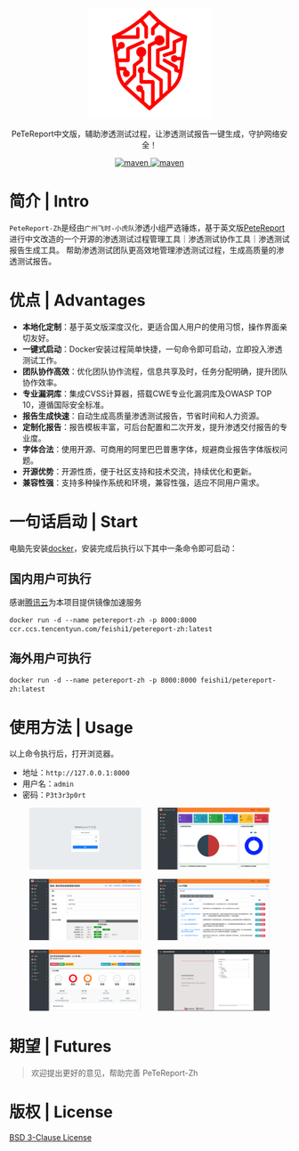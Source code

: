 <p align="center">
  <a href="https://gitee.com/feishi_1/petereport-zh" target="_blank">
   <img alt="PeTeReport-Zh-Logo" src="app/media/images/company_picture.png" height="200px">
  </a>
</p>

<p align="center">
  PeTeReport中文版，辅助渗透测试过程，让渗透测试报告一键生成，守护网络安全！
</p>
<p align="center">
  <a href="https://hub.docker.com/r/feishi1/petereport-zh">
    <img alt="maven" src="https://img.shields.io/badge/DockerHub-PeTeReport--Zh-blue" />
  </a>

  <a href="./LICENSE">
    <img alt="maven" src="https://img.shields.io/badge/LICENSE-BSD%203--Clause%20License-orange" />
  </a>
</p>

# 简介 | Intro
`PeteReport-Zh`是经由`广州飞时-小虎队`渗透小组严选锤炼，基于英文版[PeteReport](https://github.com/1modm/petereport)进行中文改造的一个开源的渗透测试过程管理工具｜渗透测试协作工具｜渗透测试报告生成工具。
帮助渗透测试团队更高效地管理渗透测试过程，生成高质量的渗透测试报告。

# 优点 | Advantages

- **本地化定制**：基于英文版深度汉化，更适合国人用户的使用习惯，操作界面亲切友好。
- **一键式启动**：Docker安装过程简单快捷，一句命令即可启动，立即投入渗透测试工作。
- **团队协作高效**：优化团队协作流程，信息共享及时，任务分配明确，提升团队协作效率。
- **专业漏洞库**：集成CVSS计算器，搭载CWE专业化漏洞库及OWASP TOP 10，遵循国际安全标准。
- **报告生成快速**：自动生成高质量渗透测试报告，节省时间和人力资源。
- **定制化报告**：报告模板丰富，可后台配置和二次开发，提升渗透交付报告的专业度。
- **字体合法**：使用开源、可商用的阿里巴巴普惠字体，规避商业报告字体版权问题。
- **开源优势**：开源性质，便于社区支持和技术交流，持续优化和更新。
- **兼容性强**：支持多种操作系统和环境，兼容性强，适应不同用户需求。

# 一句话启动 | Start
电脑先安装[docker](https://docs.docker.com/engine/install/)，安装完成后执行以下其中一条命令即可启动：
## 国内用户可执行
感谢[腾讯云](https://console.cloud.tencent.com/tcr/repository)为本项目提供镜像加速服务
```
docker run -d --name petereport-zh -p 8000:8000 ccr.ccs.tencentyun.com/feishi1/petereport-zh:latest
```
## 海外用户可执行
```
docker run -d --name petereport-zh -p 8000:8000 feishi1/petereport-zh:latest
```

# 使用方法 | Usage
以上命令执行后，打开浏览器。
- 地址：`http://127.0.0.1:8000`
- 用户名：`admin`
- 密码：`P3t3r3p0rt`

<p align="center">
   <img src="./images/1.png" width="40%">
   <img src="./images/2.png" width="40%" style="margin-left: 5%">
</p>
<p align="center">
   <img src="./images/5.png" width="40%">
   <img src="./images/6.png" width="40%" style="margin-left: 5%">
</p>
<p align="center">
   <img src="./images/3.png" width="40%">
   <img src="./images/4.png" width="40%" style="margin-left: 5%">
</p>

# 期望 | Futures
> 欢迎提出更好的意见，帮助完善 PeTeReport-Zh

# 版权 | License
[BSD 3-Clause License](./LICENSE)



